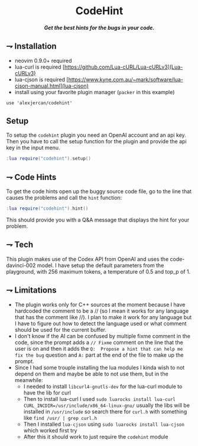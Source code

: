 <div align="center">

# CodeHint
##### Get the best hints for the bugs in your code.

</div>

## ⇁ Installation
* neovim 0.9.0+ required
* lua-curl is required [https://github.com/Lua-cURL/Lua-cURLv3](Lua-cURLv3)
* lua-cjson is required [https://www.kyne.com.au/~mark/software/lua-cjson-manual.html](lua-cjson)
* install using your favorite plugin manager (`packer` in this example)
```vim
use 'alexjercan/codehint'
```

## Setup

To setup the `codehint` plugin you need an OpenAI account and an api key. Then
you have to call the setup function for the plugin and provide the api key in
the input menu.

```lua
:lua require("codehint").setup()
```

## ⇁ Code Hints

To get the code hints open up the buggy source code file, go to the line that
causes the problems and call the `hint` function:

```lua
:lua require("codehint").hint()
```

This should provide you with a Q&A message that displays the hint for your problem.

## ⇁ Tech

This plugin makes use of the Codex API from OpenAI and uses the
code-davinci-002 model. I have setup the default parameters from the playground,
with 256 maximum tokens, a temperature of 0.5 and top_p of 1.

## ⇁ Limitations

* The plugin works only for C++ sources at the moment because I have hardcoded
  the comment to be a // (so I mean it works for any language that has the
  comment like //). I plan to make it work for any language but I have to
  figure out how to detect the language used or what comment should be used for
  the current buffer.
* I don't know if the AI can be confused by multiple fixme comment in the code,
  since the prompt adds a `// Fixme` comment on the line that the user is on
  and then it adds the `Q:  Propose a hint that can help me fix the bug`
  question and `A:` part at the end of the file to make up the prompt.
* Since I had some trouple installing the lua modules I kinda wish to not
  depend on them and maybe be able to not use them, but in the meanwhile:
    - I needed to install `libcurl4-gnutls-dev` for the lua-curl module to have
      the lib for curl
    - Then to install lua-curl I used `sudo luarocks install lua-curl
      CURL_INCDIR=/usr/include/x86_64-linux-gnu/` usually the libs will be
      installed in `/usr/include` so search there for `curl.h` with something
      like `find /usr/ | grep curl.h`
    - Then I installed `lua-cjson` using `sudo luarocks install lua-cjson`
      which worked first try
    - After this it should work to just require the `codehint` module
